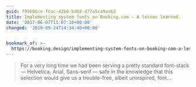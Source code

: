 ```yaml
---
guid: f95606ce-fcac-42b0-bd62-d77a5ca9ae62
title: Implementing system fonts on Booking.com — A lesson learned.
date: '2017-06-07T11:07:10+00:00'
changed: '2019-09-24T14:34:40+00:00'


bookmark_of: >-
  https://booking.design/implementing-system-fonts-on-booking-com-a-lesson-learned-bdc984df627f
---
```



<blockquote>For a very long time we had been serving a pretty standard font-stack — Helvetica, Arial, Sans-serif — safe in the knowledge that this selection would give us a trouble-free, albeit uninspired, font…</blockquote>
